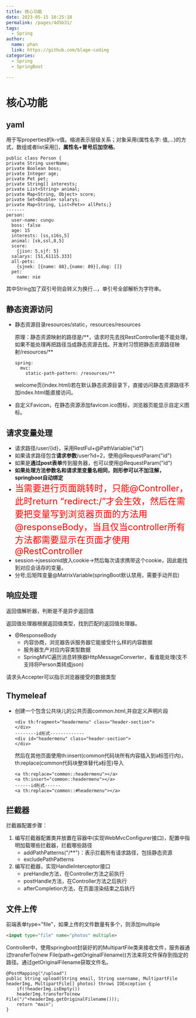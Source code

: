 ```yaml
---
title: 核心功能
date: 2023-05-15 10:25:18
permalink: /pages/4d5b31/
tags: 
  - Spring
author: 
  name: phan
  link: https://github.com/blage-coding
categories: 
  - Spring
  - SpringBoot

---
```

# 核心功能

## yaml

用于写properties的k-v值。缩进表示层级关系；对象采用{属性名字: 值,...}的方式，数组或者list采用[]，**属性名+冒号后加空格**。

```
public class Person {
private String userName;
private Boolean boss;
private Integer age;
private Pet pet;
private String[] interests;
private List<String> animal;
private Map<String, Object> score;
private Set<Double> salarys;
private Map<String, List<Pet>> allPets;}
-------
person:
  user-name: cungu
  boss: false
  age: 15
  interests: [ss,s16s,5]
  animal: [sk,ssl,8,5]
  score:
    {jisn: 5,sjf: 5}
  salarys: [51,61115.333]
  all-pets:
    {sjnek: [{name: 88},{name: 89}],dog: []}
  pet:
    name: nie
```

其中String加了双引号则会转义为换行...，单引号全部解析为字符串。

## 静态资源访问

- 静态资源目录resources/static，resources/resources

  原理：静态资源映射的路径是/**，请求时先去找RestController能不能处理，如果不能处理再把路径当成静态资源去找。开发时习惯把静态资源路径映射/resources/\*\*

  ```
  spring:
    mvc:
      static-path-pattern: /resources/**
  ```

  welcome页(index.html)若在默认静态资源目录下，直接访问静态资源路径不加index.html能直接访问。

- 自定义Favicon，在静态资源添加favicon.ico图标，浏览器页能显示自定义图标。

## 请求变量处理

- 请求路径/user/{id}，采用RestFul+@PathVariable("id")
- 如果请求路径包含**请求参数**/user?id=2，使用@RequestParam("id")
- 如果是**通过post表单**传到服务器，也可以使用@RequestParam("id")
- **如果处理方法参数名和请求里变量名相同，则形参可以不加注解，springboot自动绑定**
- <font color='red' size=5>当需要进行页面跳转时，只能@Controller，此时return “redirect:/”才会生效，然后在需要把变量写到浏览器页面的方法用@responseBody，当且仅当controller所有方法都需要显示在页面才使用@RestController</font>
- session->jsessionid放入cookie->然后每次请求携带这个cookie，因此能找到对应会话存的变量。
- 分号;后矩阵变量@MatrixVariable(springBoot默认禁用，需要手动开启)

## 响应处理

返回值解析器，判断是不是异步返回值

返回值处理器根据返回值类型，找到匹配的返回值处理器。

- @ResponseBody
  - 内容协商，浏览器告诉服务器它能接受什么样的内容数据
  - 服务器生产对应内容类型数据
  - SpringMVC遍历消息转换器HttpMessageConverter，看谁能处理(支不支持将Person类转成json)

请求头Accepter可以指示浏览器接受的数据类型

## Thymeleaf

- 创建一个包含公共块儿的公共页面common.html,并自定义声明片段

  ```
  <div th:fragment="headermenu" class="header-section">
  </div>
  --------id形式-------------
  <div id="headermenu" class="header-section">
  </div>
  ```

  然后在其他页面使用th:insert(common代码块所有内容插入到a标签行内)，th:replace(common代码块整体替代a标签)导入

  ```
  <a th:replace="common::headermenu"></a>
  <a th:insert="common::headermenu"></a>
  ------id形式------
  <a th:replace="common::#headermenu"></a>
  ```

## 拦截器

拦截器配置步骤：

1. 编写拦截器配置类并放置在容器中(实现WebMvcConfigurer接口)，配置中指明加载哪些拦截器，拦截哪些路径
   - addPathPatterns("/**")：表示拦截所有请求路径，包括静态资源
   - excludePathPatterns
2. 编写拦截器，实现HandleInterceptor接口
   - preHandle方法，在Controller方法之前执行
   - postHandle方法，在Controller方法之后执行
   - afterCompletion方法，在页面渲染结束之后执行

## 文件上传

前端表单type="file"，如果上传的文件数量有多个，则添加multiple

```html
<input type="file" name="photos" multiple>
```

Controller中，使用springboot封装好的的MultipartFile类来接收文件，服务器通过transferTo(new File(path+getOriginalFilename))方法来将文件保存到指定的路径。通过getOriginalFilename获取文件名。

```
@PostMapping("/upload")
public String upload(String email, String username, MultipartFile headerImg, MultipartFile[] photos) throws IOException {
    if(!headerImg.isEmpty())
    headerImg.transferTo(new File("/"+headerImg.getOriginalFilename()));
    return "main";
}
```

